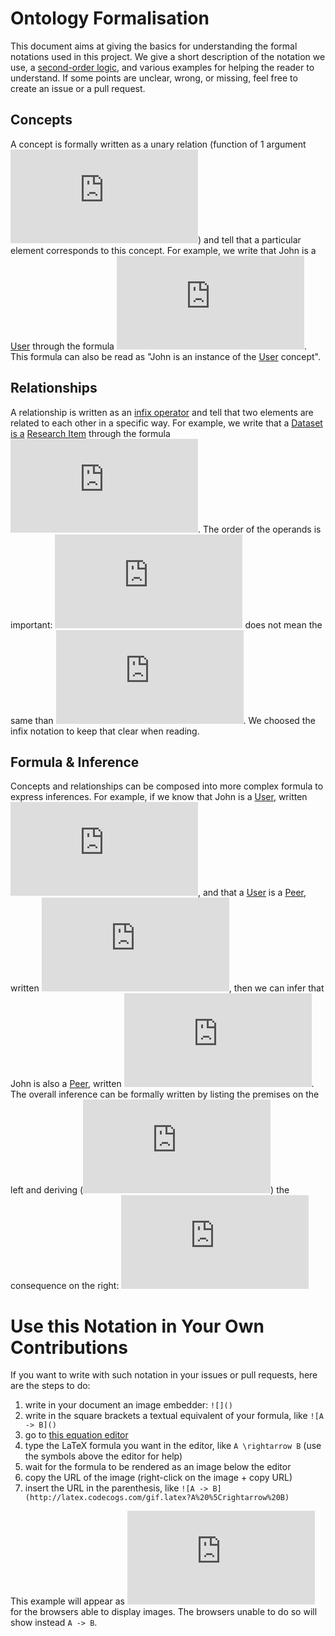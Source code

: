 # Ontology Formalisation

This document aims at giving the basics for understanding the formal notations used in this project.
We give a short description of the notation we use, a [second-order logic](https://en.wikipedia.org/wiki/Second-order_logic), and various examples for helping the reader to understand.
If some points are unclear, wrong, or missing, feel free to create an issue or a pull request.

## Concepts

A concept is formally written as a unary relation (function of 1 argument ![f(x)](http://latex.codecogs.com/gif.latex?f%28x%29)) and tell that a particular element corresponds to this concept.
For example, we write that John is a [User](concepts.md#user) through the formula ![User(John)](http://latex.codecogs.com/gif.latex?User%28John%29).
This formula can also be read as "John is an instance of the [User](concepts.md#user) concept".

## Relationships

A relationship is written as an [infix operator](https://en.wikipedia.org/wiki/Infix_notation) and tell that two elements are related to each other in a specific way.
For example, we write that a [Dataset](concepts.md#dataset) [is a](relationships.md#is-a) [Research Item](concepts.md#research-item) through the formula ![Dataset is_a ResearchItem](http://latex.codecogs.com/gif.latex?Dataset%5C%20is%5C_a%5C%20ResearchItem).
The order of the operands is important: ![Dataset is_a ResearchItem](http://latex.codecogs.com/gif.latex?Dataset%5C%20is%5C_a%5C%20ResearchItem) does not mean the same than ![ResearchItem is_a Dataset](http://latex.codecogs.com/gif.latex?ResearchItem%5C%20is%5C_a%5C%20Dataset).
We choosed the infix notation to keep that clear when reading.

## Formula & Inference

Concepts and relationships can be composed into more complex formula to express inferences.
For example, if we know that John is a [User](concepts.md#user), written ![User(John)](http://latex.codecogs.com/gif.latex?User%28John%29),
and that a [User](concepts.md#user) is a [Peer](concepts.md#peer), written ![User is_a Peer](http://latex.codecogs.com/gif.latex?User%5C%20is%5C_a%5C%20Peer),
then we can infer that John is also a [Peer](concepts.md#peer), written ![Peer(John)](http://latex.codecogs.com/gif.latex?Peer%28John%29).
The overall inference can be formally written by listing the premises on the left and deriving (![=>](http://latex.codecogs.com/gif.latex?%5Cvdash)) the consequence on the right:
![User(John), User is_a Peer => Peer(John)](http://latex.codecogs.com/gif.latex?User%28John%29%2C%20User%5C%20is%5C_a%5C%20Peer%20%5Cvdash%20Peer%28John%29)

# Use this Notation in Your Own Contributions

If you want to write with such notation in your issues or pull requests, here are the steps to do:
1. write in your document an image embedder: `![]()`
2. write in the square brackets a textual equivalent of your formula, like `![A -> B]()`
3. go to [this equation editor](http://latex.codecogs.com/eqneditor/editor.php)
4. type the LaTeX formula you want in the editor, like `A \rightarrow B` (use the symbols above the editor for help)
5. wait for the formula to be rendered as an image below the editor
6. copy the URL of the image (right-click on the image + copy URL)
7. insert the URL in the parenthesis, like `![A -> B](http://latex.codecogs.com/gif.latex?A%20%5Crightarrow%20B)`

This example will appear as ![an image](http://latex.codecogs.com/gif.latex?A%20%5Crightarrow%20B) for the browsers able to display images.
The browsers unable to do so will show instead `A -> B`.
